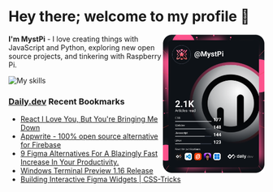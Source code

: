# Hey there; welcome to my profile 👋

<a href="https://app.daily.dev/MystPi"><img src="https://github.com/MystPi/MystPi/blob/main/devcard.svg" width="200" alt="MystPi's Dev Card" align="right"/></a>

**I'm MystPi** - I love creating things with JavaScript and Python, exploring new open source projects, and tinkering with Raspberry Pi.

![My skills](https://skillicons.dev/icons?i=svelte,js,html,css,py,raspberrypi,react,tailwind)

### [Daily.dev](https://daily.dev) Recent Bookmarks
<!-- daily.dev BOOKMARKS:START -->
- [React I Love You, But You&#39;re Bringing Me Down](https://app.daily.dev/posts/E9fvK-KcK?utm_source=rss&utm_medium=bookmarks&utm_campaign=Itr6mLfRdMms0HCyePtl9)
- [Appwrite - 100% open source alternative for Firebase](https://app.daily.dev/posts/umop06zvi?utm_source=rss&utm_medium=bookmarks&utm_campaign=Itr6mLfRdMms0HCyePtl9)
- [9 Figma Alternatives For A Blazingly Fast Increase In Your Productivity.](https://app.daily.dev/posts/FNuj181Qa?utm_source=rss&utm_medium=bookmarks&utm_campaign=Itr6mLfRdMms0HCyePtl9)
- [Windows Terminal Preview 1.16 Release](https://app.daily.dev/posts/a4kC7tTOu?utm_source=rss&utm_medium=bookmarks&utm_campaign=Itr6mLfRdMms0HCyePtl9)
- [Building Interactive Figma Widgets | CSS-Tricks](https://app.daily.dev/posts/CihOvhdNA?utm_source=rss&utm_medium=bookmarks&utm_campaign=Itr6mLfRdMms0HCyePtl9)
<!-- daily.dev BOOKMARKS:END -->
